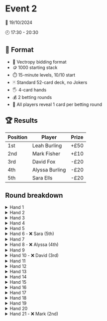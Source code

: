 # Event 2

📆 19/10/2024

🕗 17:30 - 20:30

## 📃 Format

- 💬 Vectropy bidding format
- 🪙 1000 starting stack
- ⏱️ 15-minute levels, 10/10 start
- 🃏 Standard 52-card deck, no Jokers
- 🖐️ 4-card hands
- 💰 2 betting rounds
- 👀 All players reveal 1 card per betting round

## 🏆 Results

| Position | Player         | Prize |
|----------|----------------|-------|
| 1st      | Leah Burling   | +£50  |
| 2nd      | Mark Fisher    | +£10  |
| 3rd      | David Fox      | -£20  |
| 4th      | Alyssa Burling | -£20  |
| 5th      | Sara Ells      | -£20  |

## Round breakdown

<details>
<summary>Hand 1</summary>

### Bids

| Player | Stack | Hand              | Bid 1 | Bid 2     |
|--------|-------|-------------------|-------|-----------|
| David  | 1000  | 3️♦️ 6♣️ 3♣️ K♣️  | 4000  | 5262      |
| Sara   | 1000  | 9♥️ K♥️ Q♣️ 5♣️   | 4111  | 6272      |
| Mark   | 1000  | 2️♦️ 8♣️ K️♦️ Q♠️ | 4222  | 6372      |
| Alyssa | 1000  | 7♠️ 4️♦️ 2♥️ 4♥️  | 4232  | Challenge |
| Leah   | 1000  | 4♣️ T♥️ Q♥️ 8♥️   | 4262  |           |

### Betting

💬 Bid is **6372**

First reveal shows **1211**
- 🛡️ Mark: 10
- ⚔️ Alyssa: 10
- (🛡️) Leah: **raise** to 100
- ❌ David: **fold**
- (🛡️) Sara: **call** 100
- ❌ Mark: **fold**
- ⚔️ Alyssa: **call** 90 

Second reveal shows **3331**
- ⚔️ Alyssa: **check**
- (🛡️) Leah: **bet** 100
- (🛡️) Sara: **call** 100
- ⚔️ Alyssa: **call** 100

### Results 

**6372** < **7472**, team 🛡️ wins

- Sara ➕105
- Leah ➕105
- Alyssa 🔻200
- Mark 🔻10

</details>


<details>
<summary>Hand 2</summary>

### Bids

| Player | Stack | Hand              | Bid 1 | Bid 2     |
|--------|-------|-------------------|-------|-----------|
| Sara   | 1105  | 8♣️ Q♥️ 7♥️ 5♥️   | 1131  | 4353      |
| Mark   | 990   | 2♠️ 4♥️ A️♦️ 9♠️  | 2231  | 4354      |
| Alyssa | 800   | 3♥️ 4♣️ 4️♦️ K️♦️ | 3331  | 4454      |
| Leah   | 1105  | 5♣️ 7️♦️ 5♠️ J♥️  | 3333  | 5454      |
| David  | 1000  | 7♠️ 6️♦️ 3♣️ T♣️  | 4343  | Challenge |

### Betting

💬 Bid is **5454**

First reveal shows **2012**
- 🛡️ Leah: 20
- ⚔️ David: 20
- ❌ Sara: **fold**
- (🛡️) Mark: **raise** to 80
- ❌ Alyssa: **fold**
- 🛡️ Leah: **call** 60
- ⚔️ David: **call** 60

Second reveal shows **3232**
- 🛡️ Leah: **check**
- ⚔️ David: **check**
- (🛡️) Mark: **check**

### Results

**5454** < **6675**, team 🛡️ wins

- Mark ➕40
- Leah ➕40
- David 🔻80

</details>

<details>
<summary>Hand 3</summary>

### Bids

| Player | Stack | Hand            | Bid 1 | Bid 2     |
|--------|-------|-----------------|-------|-----------|
| Mark   | 1030  | 9♠️ 9♦️ Q♠️ J♥️ | 2222  | 4464      |
| Alyssa | 800   | 2♦️ 7♣️ A♦️ J♦️ | 4422  | 4564      |
| Leah   | 1145  | 5♥️ 4♥️ 2♣️ 6♣️ | 4442  | Challenge |
| David  | 920   | 3♥️ 6♦️ A♥️ K♣️ | 4462  |           |
| Sara   | 1105  | 4♦️ 6♠️ 5♠️ 7♥️ | 4463  |           |

### Betting

💬 Bid is **4564**

First reveal shows **0221**
- 🛡️ Alyssa: 30
- ⚔️ Leah: 30
- (🛡️) David: **call** 30
- ❌ Sara: **fold**
- ❌ Mark: **fold**
- 🛡️ Alyssa: **check**
- ⚔️ Leah: **check**

Second reveal shows **1432**
- 🛡️ Alyssa: **check**
- ⚔️ Leah: **bet** 50
- (🛡️) David: **call** 50
- 🛡️ Alyssa: **raise** to 400
- ⚔️ Leah: **call** 350
- (🛡️) David: **raise all-in** to 890
- 🛡️ Alyssa: **call all-in** 370
- ❌ Leah: **fold**

### Results

**4564** < **6886**, team 🛡️ wins by default

- Alyssa ➕215
- David ➕215
- Leah 🔻430

</details>

<details>
<summary>Hand 4</summary>

### Bids

| Player | Stack | Hand            | Bid 1 | Bid 2     |
|--------|-------|-----------------|-------|-----------|
| Alyssa | 1015  | T♥️ J♣️ A♥️ K♣️ | 0303  | 3366      |
| Leah   | 715   | 8♠️ T♦️ 4♣️ 3♥️ | 1313  | 3367      |
| David  | 1135  | 6♣️ 7♦️ 6♥️ 2♠️ | 1316  | Challenge |
| Sara   | 1105  | K♠️ 2♥️ Q♥️ J♥️ | 1336  |           |
| Mark   | 1030  | 4♥️ 3♠️ 7♥️ 9♣️ | 2336  |           |

### Betting

💬 Bid is **3367**

First reveal shows **1022**
- 🛡️ Leah: 40
- ⚔️ David: 40
- (🛡️) Sara: **call** 40
- ❌ Mark: **fold**
- (🛡️) Alyssa: **call** 40
- 🛡️ Leah: **check**
- ⚔️ David: **check**

Second reveal shows **2233**
- 🛡️ Leah: **check**
- ⚔️ David: **check**
- (🛡️) Sara: **check**
- (🛡️) Alyssa: **bet** 150
- 🛡️ Leah: **call** 150
- ⚔️ David: **call** 150
- (🛡️) Sara: **call** 150

### Results

**3 3 6 7** > **6 3 10 5**, team ⚔️ wins

- David ➕570
- Leah 🔻190
- Sara 🔻190
- Alyssa 🔻190

</details>

<details>
<summary>Hand 5</summary>

### Bids

| Player | Stack | Hand            | Bid 1 | Bid 2     |
|--------|-------|-----------------|-------|-----------|
| Leah   | 525   | 3♥️ 7♥️ A♦️ 9♥️ | 1340  | 1563      |
| David  | 1705  | 2♣️ 8♥️ A♥️ A♣️ | 1341  | 2563      |
| Sara   | 915   | 4♣️ T♠️ 5♥️ 6♥️ | 1351  | 2564      |
| Mark   | 1030  | J♣️ 3♦️ 5♠️ 7♠️ | 1353  | 3564      |
| Alyssa | 825   | J♠️ 4♦️ 2♦️ J♥️ | 1553  | Challenge |

### Betting

💬 Bid is **3564**

First reveal shows **3011**
- 🛡️ Mark: 50
- ⚔️ Alyssa: 50
- (🛡️) Leah: **raise** to 200
- (🛡️) David: **call** 200
- (⚔️) Sara: **call** 200
- 🛡️ Mark: **call** 150
- ⚔️ Alyssa: **call** 150

Second reveal shows **3232**
- 🛡️ Mark: **check**
- ⚔️ Alyssa: **check**
- (🛡️) Leah: **check**
- (🛡️) David: **bet** 400
- (⚔️) Sara: **call** 400
- 🛡️ Mark: **call** 400
- ❌ Alyssa: **fold**
- (🛡️) Leah: **call all-in** 325

### Results

**3 5 6 4** < **7 6 10 7**, team 🛡️ wins

- Mark ➕275
- Leah ➕240
- David ➕285
- Alyssa 🔻200
- Sara 🔻600

</details>

<details>
<summary>Hand 6 - ❌ Sara (5th)</summary>

### Bids

| Player | Stack | Hand            | Bid 1     |
|--------|-------|-----------------|-----------|
| David  | 1990  | 9♥️ 9♠️ J♦️ 2♣️ | 4444      |
| Sara   | 315   | 3♠️ 7♠️ J♠️ 4♦️ | 4445      |
| Mark   | 1305  | 2♦️ A♣️ K♣️ 7♣️ | 5445      |
| Alyssa | 625   | 5♥️ A♠️ T♥️ 4♣️ | 5465      |
| Leah   | 765   | A♥️ 3♦️ 5♠️ 8♠️ | Challenge |

### Betting

💬 Bid is **5465**

First reveal shows **1242**
- 🛡️ Alyssa: 80
- ⚔️ Leah: 80
- ❌ David: **fold**
- (⚔️) Sara: **call** 80
- (🛡️) Mark: **call** 80
- 🛡️ Alyssa: **raise all-in** to 625
- ❌ Leah: **fold**
- (⚔️) Sara: **call all-in** 235
- (🛡️) Mark: **call** 545

### Results

**5 4 6 5** < **8 7 7 10**, team 🛡️ wins

- Alyssa ➕195
- Mark ➕200
- Leah 🔻80
- Sara 🔻315  ❌ Eliminated

</details>

<details>
<summary>Hand 7</summary>

### Bids

| Player | Stack | Hand            | Bid 1 | Bid 2     |
|--------|-------|-----------------|-------|-----------|
| Mark   | 1505  | Q♦️ Q♠️ A♥️ T♦️ | 2222  | 4544      |
| Alyssa | 820   | 9♥️ Q♥️ 3♠️ J♥️ | 4422  | Challenge |
| Leah   | 685   | Q♣️ 3♣️ 4♥️ 7♥️ | 4442  |           |
| David  | 1990  | K♦️ K♣️ A♠️ 6♥️ | 4444  |           |

### Betting

💬 Bid is **4544**

First reveal shows **1210**
- 🛡️ Mark: 100
- ⚔️ Alyssa: 100
- ❌ Leah: **fold**
- (🛡️) David: **raise** to 400
- 🛡️ Mark: **call** 300
- ❌ Alyssa: **fold**

Second reveal shows **3221**
- 🛡️ Mark: **check**
- (🛡️) David: **bet** 600
- 🛡️ Mark: **raise all-in** to 1110
- (🛡️) David: **call** 510


### Results

**4544** < **5595**, team 🛡️ wins by default

- Mark ➕50
- David ➕50
- Alyssa 🔻100

</details>

<details>
<summary>Hand 8 - ❌ Alyssa (4th)</summary>

### Bids

| Player | Stack | Hand            | Bid 1 | Bid 2     |
|--------|-------|-----------------|-------|-----------|
| Alyssa | 720   | J♣️ 6♥️ 3♠️ T♣️ | 3333  | 4544      |
| Leah   | 685   | 8♦️ A♦️ T♦️ 5♥️ | 3533  | 4644      |
| David  | 2040  | J♥️ T♥️ 4♠️ 7♥️ | 3543  | Challenge |
| Mark   | 1555  | 9♣️ A♠️ 6♣️ 5♦️ | 4543  |           |

### Betting

💬 Bid is **4644**

First reveal shows **2110**
- 🛡️ Leah: 120
- ⚔️ David: 120
- ❌ Mark: **fold**
- (⚔️) Alyssa: **raise** to 300
- 🛡️ Leah: **call** 180
- ⚔️ David: **raise all-in** to 720
- (⚔️) Alyssa: **call all-in** 420
- 🛡️ Leah: **call all-in** 385


### Results

**4644** < **6675**, team 🛡️ wins

- Leah ➕1440
- David 🔻720
- Alyssa 🔻720  ❌ Eliminated (should've had 35 chips left)

</details>

<details>
<summary>Hand 9</summary>

### Bids

| Player | Stack | Hand            | Bid 1 | Bid 2 | Bid 3     |
|--------|-------|-----------------|-------|-------|-----------|
| David  | 1320  | 7♦️ 9♦️ 6♣️ 2♥️ | 0005  | 2425  | Challenge |
| Mark   | 1555  | 2♦️ 7♣️ T♦️ 2♠️ | 1115  | 3425  |           |
| Leah   | 2125  | J♦️ A♥️ 5♦️ Q♣️ | 2325  | 3525  |           |

### Betting

💬 Bid is **3525**

First reveal shows **0300**
- 🛡️ Leah: 150
- ⚔️ David: 150
- ❌ Mark: **fold**
- 🛡️ Leah: **check**
- ⚔️ David: **raise** to 450
- ❌ Leah: **fold**

### Results

**3525** > **4732**, team ⚔️ wins by default

- David ➕150
- Leah 🔻150

</details>

<details>
<summary>Hand 10 - ❌ David (3rd)</summary>

### Bids

| Player | Stack | Hand            | Bid 1     |
|--------|-------|-----------------|-----------|
| Mark   | 1555  | J♥️ A♠️ K♠️ 7♠️ | 0005      |
| Leah   | 1975  | Q♠️ 7♣️ 7♦️ T♠️ | 1105      |
| David  | 1470  | K♥️ 5♣️ 6♥️ J♣️ | Challenge |

### Betting

💬 Bid is **1105**

First reveal shows **0021**
- 🛡️ Leah: 200
- ⚔️ David: 200
- (🛡️) Mark: **call** 200
- 🛡️ Leah: **check**
- ⚔️ David: **raise** to 800
- (🛡️) Mark: **raise all-in** to 1565
- 🛡️ Leah: **call** 1365
- ⚔️ David: **call all-in** 660

### Results

**1105** < **4246**, team 🛡️ wins

- Leah ➕735
- Mark ➕735
- David 🔻1470  ❌ Eliminated

</details>

<details>
<summary>Hand 11</summary>

### Bids

| Player | Stack | Hand            | Bid 1 | Bid 2 | Bid 3     |
|--------|-------|-----------------|-------|-------|-----------|
| Leah   | 2710  | 8♥️ 5♦️ 6♠️ 7♠️ | 1112  | 1132  | Challenge |
| Mark   | 2290  | 3♦️ 4♥️ A♥️ 3♠️ | 1122  | 1142  |           |

### Betting

💬 Bid is **1142**

First reveal shows **0110**
- 🛡️ Mark: 200
- ⚔️ Leah: 200
- 🛡️ Mark: **raise** to 650
- ⚔️ Leah: **call** 450

Second reveal shows **0220**
- 🛡️ Mark: **bet** 700
- ⚔️ Leah: **call** 700

### Results

**1142** < **1344**, team 🛡️ wins

- Mark ➕1350
- Leah 🔻1350

</details>

<details>
<summary>Hand 12</summary>

### Bids

| Player | Stack | Hand            | Bid 1 | Bid 2     |
|--------|-------|-----------------|-------|-----------|
| Mark   | 3640  | 2♣️ 8♠️ T♠️ 9♠️ | 1101  | Challenge |
| Leah   | 1360  | 4♣️ K♦️ A♥️ Q♥️ | 1231  |           |

### Betting

💬 Bid is **1231**

First reveal shows **2000**
- 🛡️ Leah: 300
- ⚔️ Mark: 300
- 🛡️ Leah: **check**
- ⚔️ Mark: **raise** to 800
- 🛡️ Leah: **call** 500

Second reveal shows **2101**
- 🛡️ Leah: **bet all-in** 555
- ⚔️ Mark: **call** 555

### Results

**1231** < **3233**, team 🛡️ wins

- Leah ➕1360
- Mark 🔻1360

</details>

<details>
<summary>Hand 13</summary>

### Bids

| Player | Stack | Hand            | Bid 1 | Bid 2 | Bid 3     |
|--------|-------|-----------------|-------|-------|-----------|
| Leah   | 2720  | 8♦️ 6♥️ 9♣️ 4♣️ | 2111  | 2131  | Challenge |
| Mark   | 2280  | 2♥️ Q♦️ 5♣️ 9♥️ | 2121  | 2231  |           |

### Betting

💬 Bid is **2231**

First reveal shows **0110**
- 🛡️ Mark: 400
- ⚔️ Leah: 400
- 🛡️ Mark: **check**
- ⚔️ Leah: **check**

Second reveal shows **0220**
- 🛡️ Mark: **check**
- ⚔️ Leah: **bet** 400
- 🛡️ Mark: **call** 400

### Results

**2231** > **3230**, team ⚔️ wins

- Leah ➕800
- Mark 🔻800

</details>

<details>
<summary>Hand 14</summary>

### Bids

| Player | Stack | Hand            | Bid 1 | Bid 2 | Bid 3     |
|--------|-------|-----------------|-------|-------|-----------|
| Mark   | 1480  | 2♠️ A♣️ 7♥️ Q♠️ | 1111  | 1212  | 2222      |
| Leah   | 3520  | 6♠️ 4♦️ T♦️ K♥️ | 1211  | 1222  | Challenge |

### Betting

💬 Bid is **2222**

First reveal shows **0002**
- 🛡️ Mark: 400
- ⚔️ Leah: 400
- 🛡️ Mark: **raise all-in** to 1480
- ⚔️ Leah: **call** 1080

### Results

**2222** < **2334**, team 🛡️ wins

- Mark ➕1480
- Leah 🔻1480

</details>

<details>
<summary>Hand 15</summary>

### Bids

| Player | Stack | Hand            | Bid 1 | Bid 2     |
|--------|-------|-----------------|-------|-----------|
| Leah   | 2040  | Q♥️ J♥️ 4♥️ 6♥️ | 0220  | 0231      |
| Mark   | 2960  | 4♣️ 5♠️ T♠️ 8♠️ | 0221  | Challenge |

### Betting

💬 Bid is **0231**

First reveal shows **1010**
- 🛡️ Leah: 500
- ⚔️ Mark: 500
- 🛡️ Leah: **check**
- ⚔️ Mark: **raise all-in** to 2040
- ❌ Leah: **fold**

### Results

**0231** > **1043**, team ⚔️ wins by default

- Mark ➕500
- Leah 🔻500

</details>

<details>
<summary>Hand 16</summary>

### Bids

| Player | Stack | Hand            | Bid 1 | Bid 2 | Bid 3     |
|--------|-------|-----------------|-------|-------|-----------|
| Mark   | 3460  | 4♠️ T♠️ K♥️ T♣️ | 2002  | 2112  | Challenge |
| Leah   | 1540  | T♦️ 6♥️ 8♥️ 9♥️ | 2102  | 2122  |           |

### Betting

💬 Bid is **2122**

First reveal shows **0101**
- 🛡️ Leah: 500
- ⚔️ Mark: 500
- 🛡️ Leah: **raise** to 1000
- ❌ Mark: **fold**

### Results

**2122** > **1142**, team ⚔️ wins by default

- Leah ➕500
- Mark 🔻500

</details>

<details>
<summary>Hand 17</summary>

Apparently stacks are 2250 vs 2750 here, IDK how

### Bids

| Player | Stack | Hand            | Bid 1 | Bid 2 | Bid 3 | Bid 4     |
|--------|-------|-----------------|-------|-------|-------|-----------|
| Leah   | 2040  | 3♠️ A♥️ K♥️ T♥️ | 0022  | 0132  | 0143  | 1243      |
| Mark   | 2960  | 3♦️ J♥️ 7♠️ 6♠️ | 0122  | 0133  | 1143  | Challenge |

### Betting

💬 Bid is **1243**

First reveal shows **0101**
- 🛡️ Leah: 500
- ⚔️ Mark: 500
- 🛡️ Leah: **raise** to 1000
- ⚔️ Mark: **raise all-in** to 2250 apparently?
- 🛡️ Leah: **call** 1250

### Results

**1243** < **1254**, team 🛡️ wins

- Leah ➕2250
- Mark 🔻2250

</details>

<details>
<summary>Hand 18</summary>

### Bids

| Player | Stack | Hand            | Bid 1 | Bid 2     |
|--------|-------|-----------------|-------|-----------|
| Mark   | 500   | 3♣️ 9♠️ 4♣️ 4♦️ | 2021  | Challenge |
| Leah   | 4500  | A♠️ K♠️ Q♣️ 2♦️ | 2122  |           |

### Betting

💬 Bid is **2122**

- 🛡️ Leah: 500
- ⚔️ Mark: 500 (all-in)

### Results

**2122** > **4314**, team ⚔️ wins

- Mark ➕500
- Leah 🔻500

</details>

<details>
<summary>Hand 19</summary>

### Bids

| Player | Stack | Hand            | Bid 1 | Bid 2 | Bid 3     |
|--------|-------|-----------------|-------|-------|-----------|
| Leah   | 4000  | J♣️ Q♦️ 6♠️ Q♠️ | 1112  | 1123  | Challenge |
| Mark   | 1000  | 9♦️ A♠️ K♥️ 7♠️ | 1122  | 1223  |           |

### Betting

💬 Bid is **1223**

First reveal shows **1100**
- 🛡️ Mark: 600
- ⚔️ Leah: 600
- 🛡️ Mark: **raise all-in** to 1000
- ⚔️ Leah: **call** 400

### Results

**1223** < **2325**, team 🛡️ wins

- Mark ➕1000
- Leah 🔻1000

</details>

<details>
<summary>Hand 20</summary>

### Bids

| Player | Stack | Hand            | Bid 1 | Bid 2 | Bid 3     |
|--------|-------|-----------------|-------|-------|-----------|
| Mark   | 2000  | 3♠️ 6♠️ 9♦️ 4♠️ | 0111  | 1212  | 1223      |
| Leah   | 3000  | K♣️ K♥️ 5♦️ 2♦️ | 1211  | 1222  | Challenge |

### Betting

💬 Bid is **1223**

First reveal shows **1001**
- 🛡️ Mark: 600
- ⚔️ Leah: 600
- 🛡️ Mark: **check**
- ⚔️ Leah: **check**

Second reveal shows **1012**
- 🛡️ Mark: **check**
- ⚔️ Leah: **bet** 600
- 🛡️ Mark: **call**

### Results

**1223** > **1313**, team ⚔️ wins

- Leah ➕1200
- Mark 🔻1200

</details>

<details>
<summary>Hand 21 - ❌ Mark (2nd)</summary>

### Bids

| Player | Stack | Hand            | Bid 1 | Bid 2 | Bid 3 | Bid 4 | Bid 5     |
|--------|-------|-----------------|-------|-------|-------|-------|-----------|
| Leah   | 4200  | 9♣️ Q♣️ 7♣️ 5♣️ | 3010  | 4011  | 5111  | 6112  | Challenge |
| Mark   | 800   | 8♣️ 3♦️ 6♠️ J♣️ | 4010  | 4111  | 5112  | 6212  |           |

### Betting

💬 Bid is **6212**

First reveal shows **2000**
- 🛡️ Mark: 600
- ⚔️ Leah: 600
- 🛡️ Mark: **raise all-in** to 800
- ⚔️ Leah: **call** 200

### Results

**6212** > **6101**, team ⚔️ wins

- Leah ➕800
- Mark 🔻800  ❌ Eliminated

</details>